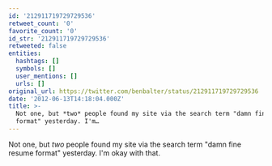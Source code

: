 ```yaml
---
id: '212911719729729536'
retweet_count: '0'
favorite_count: '0'
id_str: '212911719729729536'
retweeted: false
entities:
  hashtags: []
  symbols: []
  user_mentions: []
  urls: []
original_url: https://twitter.com/benbalter/status/212911719729729536
date: '2012-06-13T14:18:04.000Z'
title: >-
  Not one, but *two* people found my site via the search term "damn fine resume
  format" yesterday. I'm…
---
```


Not one, but *two* people found my site via the search term "damn fine resume format" yesterday. I'm okay with that.